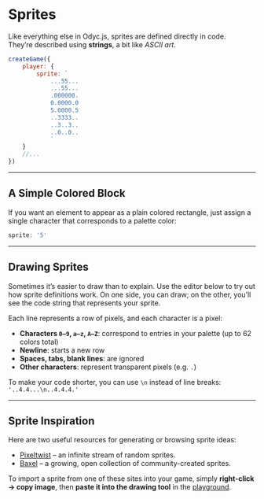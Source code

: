 <script>
import Aside from '../../../lib/ui/Doc/Aside.svelte'
import Emoji from '../../../lib/ui/Doc/Emoji.svelte'
import PaintDemo from '../../../lib/ui/Doc/PaintDemo.svelte'
</script>

# <Emoji src="👾"/> Sprites

Like everything else in Odyc.js, sprites are defined directly in code.  
They’re described using **strings**, a bit like _ASCII art_.

```js
createGame({
	player: {
		sprite: `
			...55...
			...55...
			.000000.
			0.0000.0
			5.0000.5
			..3333..
			..3..3..
			..0..0..
			`
	}
	//...
})
```

---

## <Emoji src="🟦" /> A Simple Colored Block

If you want an element to appear as a plain colored rectangle, just assign a single character that corresponds to a palette color:

```js
sprite: '5'
```

---

## <Emoji src="✍️" /> Drawing Sprites

Sometimes it’s easier to draw than to explain.
Use the editor below to try out how sprite definitions work.
On one side, you can draw; on the other, you’ll see the code string that represents your sprite.

<PaintDemo/>

Each line represents a row of pixels, and each character is a pixel:

- **Characters `0–9`, `a–z`, `A–Z`**: correspond to entries in your palette (up to 62 colors total)
- **Newline**: starts a new row
- **Spaces, tabs, blank lines**: are ignored
- **Other characters**: represent transparent pixels (e.g. `.`)

<Aside>

To make your code shorter, you can use `\n` instead of line breaks:  
`'..4.4...\n..4.4.4.'`

</Aside>

---

## <Emoji src="👀" /> Sprite Inspiration

Here are two useful resources for generating or browsing sprite ideas:

- [Pixeltwist](https://pixeltwist.achtaitaipai.com/) – an infinite stream of random sprites.
- [Baxel](https://baxel.achtaitaipai.com/) – a growing, open collection of community-created sprites.

<Aside>

To import a sprite from one of these sites into your game, simply **right-click → copy image**, then **paste it into the drawing tool** in the [playground](/playground).

</Aside>

